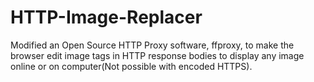 # HTTP-Image-Replacer
Modified an Open Source HTTP Proxy software, ffproxy, to make the browser edit image tags in HTTP response bodies to display any image online or on computer(Not possible with encoded HTTPS).
